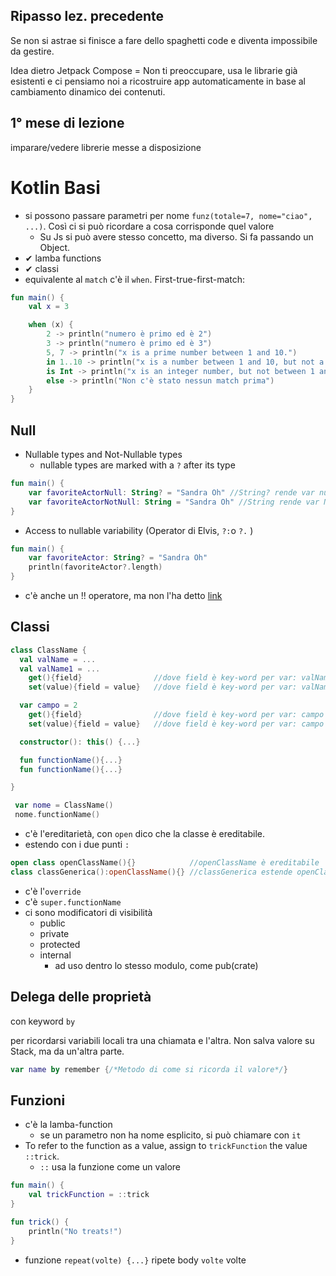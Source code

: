 ## Ripasso lez. precedente

Se non si astrae si finisce a fare dello spaghetti code e diventa impossibile da gestire.

Idea dietro Jetpack Compose = Non ti preoccupare, usa le librarie già esistenti e ci pensiamo noi a ricostruire app automaticamente in base al cambiamento dinamico dei contenuti.

## 1° mese di lezione

imparare/vedere librerie messe a disposizione

# Kotlin Basi

- si possono passare parametri per nome `funz(totale=7, nome="ciao", ...)`. Così ci si può ricordare a cosa corrisponde quel valore
  - Su Js si può avere stesso concetto, ma diverso. Si fa passando un Object.
- ✔ lamba functions
- ✔ classi
- equivalente al `match` c'è il `when`. First-true-first-match:

```kotlin
fun main() {
    val x = 3

    when (x) {
        2 -> println("numero è primo ed è 2")
        3 -> println("numero è primo ed è 3")
        5, 7 -> println("x is a prime number between 1 and 10.")
        in 1..10 -> println("x is a number between 1 and 10, but not a prime number.")
        is Int -> println("x is an integer number, but not between 1 and 10.")
        else -> println("Non c'è stato nessun match prima")
    }
}
```

## Null

- Nullable types and Not-Nullable types
  - nullable types are marked with a `?` after its type

```kotlin
fun main() {
    var favoriteActorNull: String? = "Sandra Oh" //String? rende var nullable
    var favoriteActorNotNull: String = "Sandra Oh" //String rende var Not-Nullable
}
```

- Access to nullable variability (Operator di Elvis, `?:`o `?.` )

```kotlin
fun main() {
    var favoriteActor: String? = "Sandra Oh"
    println(favoriteActor?.length)
}
```

- c'è anche un !! operatore, ma non l'ha detto
  [link](https://developer.android.com/codelabs/basic-android-kotlin-compose-nullability?continue=https%3A%2F%2Fdeveloper.android.com%2Fcourses%2Fpathways%2Fandroid-basics-compose-unit-2-pathway-1%23codelab-https%3A%2F%2Fdeveloper.android.com%2Fcodelabs%2Fbasic-android-kotlin-compose-nullability#2)

## Classi

```kotlin
class ClassName {
  val valName = ...
  val valName1 = ...
    get(){field}                //dove field è key-word per var: valName1
    set(value){field = value}   //dove field è key-word per var: valName1

  var campo = 2
    get(){field}                //dove field è key-word per var: campo
    set(value){field = value}   //dove field è key-word per var: campo

  constructor(): this() {...}

  fun functionName(){...}
  fun functionName(){...}

}
```

```kotlin
 var nome = ClassName()
 nome.functionName()
```

- c'è l'ereditarietà, con `open` dico che la classe è ereditabile.
- estendo con i due punti `:`

```kotlin
open class openClassName(){}            //openClassName è ereditabile
class classGenerica():openClassName(){} //classGenerica estende openClassName
```

- c'è l'`override`
- c'è `super.functionName`
- ci sono modificatori di visibilità
  - public
  - private
  - protected
  - internal
    - ad uso dentro lo stesso modulo, come pub(crate)

## Delega delle proprietà

con keyword `by`

per ricordarsi variabili locali tra una chiamata e l'altra.
Non salva valore su Stack, ma da un'altra parte.

```kotlin
var name by remember {/*Metodo di come si ricorda il valore*/}
```

## Funzioni

- c'è la lamba-function
  - se un parametro non ha nome esplicito, si può chiamare con `it`
- To refer to the function as a value, assign to `trickFunction` the value `::trick`.
  - `::` usa la funzione come un valore

```kotlin
fun main() {
    val trickFunction = ::trick
}

fun trick() {
    println("No treats!")
}
```

- funzione `repeat(volte) {...}` ripete body `volte` volte

